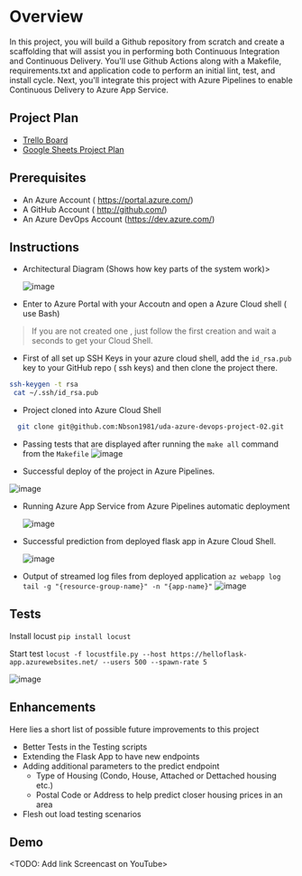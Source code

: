 # Overview

In this project, you will build a Github repository from scratch and create a scaffolding that will assist you in performing both Continuous Integration and Continuous Delivery. You'll use Github Actions along with a Makefile, requirements.txt and application code to perform an initial lint, test, and install cycle. Next, you'll integrate this project with Azure Pipelines to enable Continuous Delivery to Azure App Service.

## Project Plan

* [Trello Board](https://trello.com/b/yFThNF3M/udacity-azure-devops-project-02)
* [Google Sheets Project Plan](https://docs.google.com/spreadsheets/d/1ojUWSqfUgFnG1rUK4QC0-39u_VIw-yWCK8sqdlwNIus/edit#gid=1348135932)

## Prerequisites

* An Azure Account ( https://portal.azure.com/)
* A GitHub Account ( http://github.com/)
* An Azure DevOps Account (https://dev.azure.com/)

## Instructions

* Architectural Diagram (Shows how key parts of the system work)>

  ![image](https://github.com/Nbson1981/uda-azure-devops-project-02/assets/96762751/aa63fe54-8e11-4077-8713-67c3b22da256)

* Enter to Azure Portal with your Accoutn and open a Azure Cloud shell ( use Bash)

> If you are not created one , just follow the first creation and wait a seconds to get your Cloud Shell.

* First of all set up SSH Keys in your azure cloud shell, add the `id_rsa.pub` key to your GitHub repo ( ssh keys)  and then clone the project there.

```sh
ssh-keygen -t rsa
 cat ~/.ssh/id_rsa.pub
```

* Project cloned into Azure Cloud Shell
```sh
  git clone git@github.com:Nbson1981/uda-azure-devops-project-02.git
```

* Passing tests that are displayed after running the `make all` command from the `Makefile`
![image](https://github.com/Nbson1981/uda-azure-devops-project-02/assets/96762751/287c194c-058d-4c8a-8a70-7f6bb159c369)


* Successful deploy of the project in Azure Pipelines.

![image](https://github.com/Nbson1981/uda-azure-devops-project-02/assets/96762751/de19ba7b-49e0-4a3f-807b-49ed76f24a6b)

  
* Running Azure App Service from Azure Pipelines automatic deployment

  ![image](https://github.com/Nbson1981/uda-azure-devops-project-02/assets/96762751/80027958-72b6-4018-8da1-85445ecedad5)


* Successful prediction from deployed flask app in Azure Cloud Shell.

  ![image](https://github.com/Nbson1981/uda-azure-devops-project-02/assets/96762751/3f77176d-4e3e-4102-87aa-368dd2e60c5a)


* Output of streamed log files from deployed application
 `az webapp log tail -g "{resource-group-name}" -n "{app-name}"`
![image](https://github.com/Nbson1981/uda-azure-devops-project-02/assets/96762751/fa9b11a7-a170-41b3-9d58-272e1843f072)


## Tests
Install locust `pip install locust`

Start test `locust -f locustfile.py --host https://helloflask-app.azurewebsites.net/ --users 500 --spawn-rate 5`

![image](https://github.com/Nbson1981/uda-azure-devops-project-02/assets/96762751/f55e1ea5-1824-4e5f-8c39-25535e183dee)


## Enhancements

Here lies a short list of possible future improvements to this project

- Better Tests in the Testing scripts
- Extending the Flask App to have new endpoints
- Adding additional parameters to the predict endpoint
    - Type of Housing (Condo, House, Attached or Dettached housing etc.)
    - Postal Code or Address to help predict closer housing prices in an area
- Flesh out load testing scenarios

## Demo 

<TODO: Add link Screencast on YouTube>


